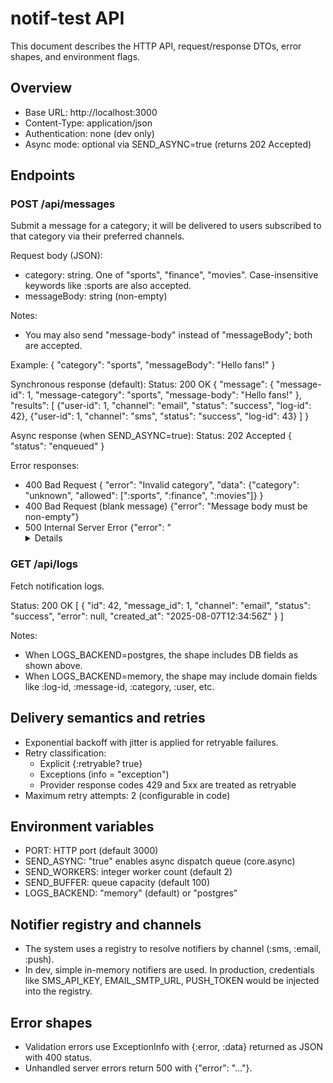 # notif-test API

This document describes the HTTP API, request/response DTOs, error shapes, and environment flags.

## Overview
- Base URL: http://localhost:3000
- Content-Type: application/json
- Authentication: none (dev only)
- Async mode: optional via SEND_ASYNC=true (returns 202 Accepted)

## Endpoints

### POST /api/messages
Submit a message for a category; it will be delivered to users subscribed to that category via their preferred channels.

Request body (JSON):
- category: string. One of "sports", "finance", "movies". Case-insensitive keywords like :sports are also accepted.
- messageBody: string (non-empty)

Notes:
- You may also send "message-body" instead of "messageBody"; both are accepted.

Example:
{
  "category": "sports",
  "messageBody": "Hello fans!"
}

Synchronous response (default):
Status: 200 OK
{
  "message": {
    "message-id": 1,
    "message-category": "sports",
    "message-body": "Hello fans!"
  },
  "results": [
    {"user-id": 1, "channel": "email", "status": "success", "log-id": 42},
    {"user-id": 1, "channel": "sms",   "status": "success", "log-id": 43}
  ]
}

Async response (when SEND_ASYNC=true):
Status: 202 Accepted
{
  "status": "enqueued"
}

Error responses:
- 400 Bad Request
  {
    "error": "Invalid category",
    "data": {"category": "unknown", "allowed": [":sports", ":finance", ":movies"]}
  }
- 400 Bad Request (blank message)
  {"error": "Message body must be non-empty"}
- 500 Internal Server Error
  {"error": "<details>"}

### GET /api/logs
Fetch notification logs.

Status: 200 OK
[
  {
    "id": 42,
    "message_id": 1,
    "channel": "email",
    "status": "success",
    "error": null,
    "created_at": "2025-08-07T12:34:56Z"
  }
]

Notes:
- When LOGS_BACKEND=postgres, the shape includes DB fields as shown above.
- When LOGS_BACKEND=memory, the shape may include domain fields like :log-id, :message-id, :category, :user, etc.

## Delivery semantics and retries
- Exponential backoff with jitter is applied for retryable failures.
- Retry classification:
  - Explicit {:retryable? true}
  - Exceptions (info = "exception")
  - Provider response codes 429 and 5xx are treated as retryable
- Maximum retry attempts: 2 (configurable in code)

## Environment variables
- PORT: HTTP port (default 3000)
- SEND_ASYNC: "true" enables async dispatch queue (core.async)
- SEND_WORKERS: integer worker count (default 2)
- SEND_BUFFER: queue capacity (default 100)
- LOGS_BACKEND: "memory" (default) or "postgres"

## Notifier registry and channels
- The system uses a registry to resolve notifiers by channel (:sms, :email, :push).
- In dev, simple in-memory notifiers are used. In production, credentials like SMS_API_KEY, EMAIL_SMTP_URL, PUSH_TOKEN would be injected into the registry.

## Error shapes
- Validation errors use ExceptionInfo with {:error, :data} returned as JSON with 400 status.
- Unhandled server errors return 500 with {"error": "..."}.

